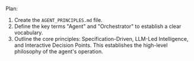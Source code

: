 Plan:
1. Create the `AGENT_PRINCIPLES.md` file.
2. Define the key terms "Agent" and "Orchestrator" to establish a clear vocabulary.
3. Outline the core principles: Specification-Driven, LLM-Led Intelligence, and Interactive Decision Points. This establishes the high-level philosophy of the agent's operation.